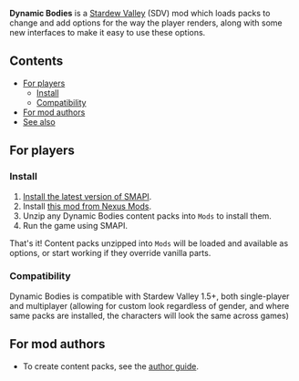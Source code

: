﻿**Dynamic Bodies** is a [Stardew Valley](http://stardewvalley.net/) (SDV) mod which loads packs
to change and add options for the way the player renders, along with some new interfaces
to make it easy to use these options.

## Contents
* [For players](#for-players)
  * [Install](#install)
  * [Compatibility](#compatibility)
* [For mod authors](#for-mod-authors)
* [See also](#see-also)

## For players
### Install
1. [Install the latest version of SMAPI](https://smapi.io/).
2. Install [this mod from Nexus Mods](https://www.nexusmods.com/stardewvalley/mods/12893).
3. Unzip any Dynamic Bodies content packs into `Mods` to install them.
4. Run the game using SMAPI.

That's it! Content packs unzipped into `Mods` will be loaded and available as options, or
start working if they override vanilla parts.

### Compatibility
Dynamic Bodies is compatible with Stardew Valley 1.5+, both single-player and
multiplayer (allowing for custom look regardless of gender, and where same packs are installed,
the characters will look the same across games)

## For mod authors
* To create content packs, see the [author guide](author-guide.md).
